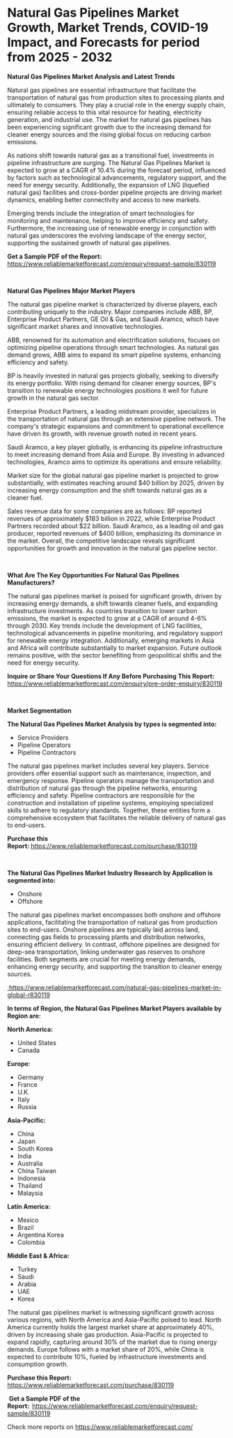 <p><h1>Natural Gas Pipelines Market Growth, Market Trends, COVID-19 Impact, and Forecasts for period from 2025 - 2032</h1></p><p><strong>Natural Gas Pipelines Market Analysis and Latest Trends</strong></p>
<p><p>Natural gas pipelines are essential infrastructure that facilitate the transportation of natural gas from production sites to processing plants and ultimately to consumers. They play a crucial role in the energy supply chain, ensuring reliable access to this vital resource for heating, electricity generation, and industrial use. The market for natural gas pipelines has been experiencing significant growth due to the increasing demand for cleaner energy sources and the rising global focus on reducing carbon emissions.</p><p>As nations shift towards natural gas as a transitional fuel, investments in pipeline infrastructure are surging. The Natural Gas Pipelines Market is expected to grow at a CAGR of 10.4% during the forecast period, influenced by factors such as technological advancements, regulatory support, and the need for energy security. Additionally, the expansion of LNG (liquefied natural gas) facilities and cross-border pipeline projects are driving market dynamics, enabling better connectivity and access to new markets. </p><p>Emerging trends include the integration of smart technologies for monitoring and maintenance, helping to improve efficiency and safety. Furthermore, the increasing use of renewable energy in conjunction with natural gas underscores the evolving landscape of the energy sector, supporting the sustained growth of natural gas pipelines.</p></p>
<p><strong>Get a Sample PDF of the Report:&nbsp;</strong> <a href="https://www.reliablemarketforecast.com/enquiry/request-sample/830119?utm_campaign=2190&utm_medium=2&utm_source=Github&utm_content=ia&utm_term=18022025&utm_id=natural-gas-pipelines">https://www.reliablemarketforecast.com/enquiry/request-sample/830119</a></p>
<p>&nbsp;</p>
<p><strong>Natural Gas Pipelines Major Market Players</strong></p>
<p><p>The natural gas pipeline market is characterized by diverse players, each contributing uniquely to the industry. Major companies include ABB, BP, Enterprise Product Partners, GE Oil & Gas, and Saudi Aramco, which have significant market shares and innovative technologies.</p><p>ABB, renowned for its automation and electrification solutions, focuses on optimizing pipeline operations through smart technologies. As natural gas demand grows, ABB aims to expand its smart pipeline systems, enhancing efficiency and safety.</p><p>BP is heavily invested in natural gas projects globally, seeking to diversify its energy portfolio. With rising demand for cleaner energy sources, BP's transition to renewable energy technologies positions it well for future growth in the natural gas sector.</p><p>Enterprise Product Partners, a leading midstream provider, specializes in the transportation of natural gas through an extensive pipeline network. The company's strategic expansions and commitment to operational excellence have driven its growth, with revenue growth noted in recent years.</p><p>Saudi Aramco, a key player globally, is enhancing its pipeline infrastructure to meet increasing demand from Asia and Europe. By investing in advanced technologies, Aramco aims to optimize its operations and ensure reliability.</p><p>Market size for the global natural gas pipeline market is projected to grow substantially, with estimates reaching around $40 billion by 2025, driven by increasing energy consumption and the shift towards natural gas as a cleaner fuel.</p><p>Sales revenue data for some companies are as follows: BP reported revenues of approximately $183 billion in 2022, while Enterprise Product Partners recorded about $22 billion. Saudi Aramco, as a leading oil and gas producer, reported revenues of $400 billion, emphasizing its dominance in the market. Overall, the competitive landscape reveals significant opportunities for growth and innovation in the natural gas pipeline sector.</p></p>
<p>&nbsp;</p>
<p><strong>What Are The Key Opportunities For Natural Gas Pipelines Manufacturers?</strong></p>
<p><p>The natural gas pipelines market is poised for significant growth, driven by increasing energy demands, a shift towards cleaner fuels, and expanding infrastructure investments. As countries transition to lower carbon emissions, the market is expected to grow at a CAGR of around 4-6% through 2030. Key trends include the development of LNG facilities, technological advancements in pipeline monitoring, and regulatory support for renewable energy integration. Additionally, emerging markets in Asia and Africa will contribute substantially to market expansion. Future outlook remains positive, with the sector benefiting from geopolitical shifts and the need for energy security.</p></p>
<p><strong>Inquire or Share Your Questions If Any Before Purchasing This Report:</strong> <a href="https://www.reliablemarketforecast.com/enquiry/pre-order-enquiry/830119?utm_campaign=2190&utm_medium=2&utm_source=Github&utm_content=ia&utm_term=18022025&utm_id=natural-gas-pipelines">https://www.reliablemarketforecast.com/enquiry/pre-order-enquiry/830119</a></p>
<p>&nbsp;</p>
<p><strong>Market Segmentation</strong></p>
<p><strong>The Natural Gas Pipelines Market Analysis by types is segmented into:</strong></p>
<p><ul><li>Service Providers</li><li>Pipeline Operators</li><li>Pipeline Contractors</li></ul></p>
<p><p>The natural gas pipelines market includes several key players. Service providers offer essential support such as maintenance, inspection, and emergency response. Pipeline operators manage the transportation and distribution of natural gas through the pipeline networks, ensuring efficiency and safety. Pipeline contractors are responsible for the construction and installation of pipeline systems, employing specialized skills to adhere to regulatory standards. Together, these entities form a comprehensive ecosystem that facilitates the reliable delivery of natural gas to end-users.</p></p>
<p><strong>Purchase this Report:&nbsp;</strong><a href="https://www.reliablemarketforecast.com/purchase/830119?utm_campaign=2190&utm_medium=2&utm_source=Github&utm_content=ia&utm_term=18022025&utm_id=natural-gas-pipelines">https://www.reliablemarketforecast.com/purchase/830119</a></p>
<p>&nbsp;</p>
<p><strong>The Natural Gas Pipelines Market Industry Research by Application is segmented into:</strong></p>
<p><ul><li>Onshore</li><li>Offshore</li></ul></p>
<p><p>The natural gas pipelines market encompasses both onshore and offshore applications, facilitating the transportation of natural gas from production sites to end-users. Onshore pipelines are typically laid across land, connecting gas fields to processing plants and distribution networks, ensuring efficient delivery. In contrast, offshore pipelines are designed for deep-sea transportation, linking underwater gas reserves to onshore facilities. Both segments are crucial for meeting energy demands, enhancing energy security, and supporting the transition to cleaner energy sources.</p></p>
<p><a href="https://www.reliablemarketforecast.com/natural-gas-pipelines-market-in-global-r830119?utm_campaign=2190&utm_medium=2&utm_source=Github&utm_content=ia&utm_term=18022025&utm_id=natural-gas-pipelines">&nbsp;https://www.reliablemarketforecast.com/natural-gas-pipelines-market-in-global-r830119</a></p>
<p><strong>In terms of Region, the Natural Gas Pipelines Market Players available by Region are:</strong></p>
<p>
    <p> <strong> North America: </strong>
        <ul>
            <li>United States</li>
            <li>Canada</li>
        </ul>
        </p> 
    <p> <strong> Europe: </strong>
        <ul>
            <li>Germany</li>
            <li>France</li>
            <li>U.K.</li>
            <li>Italy</li>
            <li>Russia</li>
        </ul>
        </p> 
    <p> <strong> Asia-Pacific: </strong>
        <ul>
            <li>China</li>
            <li>Japan</li>
            <li>South Korea</li>
            <li>India</li>
            <li>Australia</li>
            <li>China Taiwan</li>
            <li>Indonesia</li>
            <li>Thailand</li>
            <li>Malaysia</li>
        </ul>
        </p> 
    <p> <strong> Latin America: </strong>
        <ul>
            <li>Mexico</li>
            <li>Brazil</li>
            <li>Argentina Korea</li>
            <li>Colombia</li>
        </ul>
        </p> 
    <p> <strong> Middle East & Africa: </strong>
        <ul>
            <li>Turkey</li>
            <li>Saudi</li>
            <li>Arabia</li>
            <li>UAE</li>
            <li>Korea</li>
        </ul>
    </p>
    </p>
<p><p>The natural gas pipelines market is witnessing significant growth across various regions, with North America and Asia-Pacific poised to lead. North America currently holds the largest market share at approximately 40%, driven by increasing shale gas production. Asia-Pacific is projected to expand rapidly, capturing around 30% of the market due to rising energy demands. Europe follows with a market share of 20%, while China is expected to contribute 10%, fueled by infrastructure investments and consumption growth.</p></p>
<p><strong>Purchase this Report: </strong><a href="https://www.reliablemarketforecast.com/purchase/830119?utm_campaign=2190&utm_medium=2&utm_source=Github&utm_content=ia&utm_term=18022025&utm_id=natural-gas-pipelines">https://www.reliablemarketforecast.com/purchase/830119</a></p>
<p>&nbsp;<strong>Get a Sample PDF of the Report:&nbsp;&nbsp;</strong><a href="https://www.reliablemarketforecast.com/enquiry/request-sample/830119?utm_campaign=2190&utm_medium=2&utm_source=Github&utm_content=ia&utm_term=18022025&utm_id=natural-gas-pipelines">https://www.reliablemarketforecast.com/enquiry/request-sample/830119</a></p>
<p><strong></strong></p>
<p>Check more reports on <a href="https://www.reliablemarketforecast.com/?utm_campaign=2190&utm_medium=2&utm_source=Github&utm_content=ia&utm_term=18022025&utm_id=natural-gas-pipelines">https://www.reliablemarketforecast.com/</a></p>